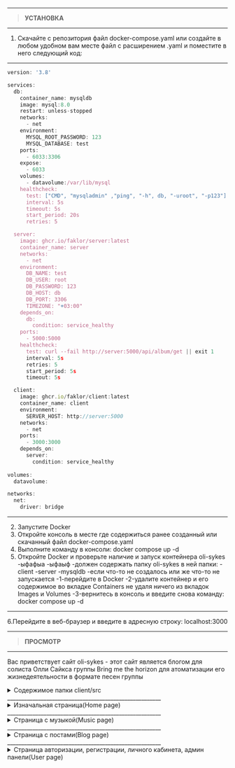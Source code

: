 _______________________________________________________

> **УСТАНОВКА**  
_______________________________________________________
1. Скачайте с репозитория файл docker-compose.yaml
  или создайте в любом удобном вам месте файл с расширением .yaml
  и поместите в него следующий код: 
_______________________________________________________
```javascript
version: '3.8'

services:
  db:
    container_name: mysqldb
    image: mysql:8.0
    restart: unless-stopped
    networks:
      - net
    environment: 
      MYSQL_ROOT_PASSWORD: 123 
      MYSQL_DATABASE: test
    ports:
      - 6033:3306
    expose:
      - 6033
    volumes:
      - datavolume:/var/lib/mysql
    healthcheck:
      test: ["CMD", "mysqladmin" ,"ping", "-h", db, "-uroot", "-p123"]
      interval: 5s
      timeout: 5s
      start_period: 20s
      retries: 5

  server:
    image: ghcr.io/faklor/server:latest
    container_name: server
    networks:
      - net
    environment:
      DB_NAME: test
      DB_USER: root
      DB_PASSWORD: 123
      DB_HOST: db
      DB_PORT: 3306
      TIMEZONE: "+03:00"
    depends_on:
      db:
        condition: service_healthy 
    ports:
      - 5000:5000
    healthcheck:
      test: curl --fail http://server:5000/api/album/get || exit 1
      interval: 5s
      retries: 5
      start_period: 5s
      timeout: 5s

  client:
    image: ghcr.io/faklor/client:latest
    container_name: client
    environment:
      SERVER_HOST: http://server:5000
    networks:
      - net
    ports:
      - 3000:3000 
    depends_on:
      server:
        condition: service_healthy  
        
volumes:
  datavolume:

networks:
  net:
    driver: bridge
```
_______________________________________________________
2. Запустите Docker
3. Откройте консоль в месте где содержиться ранее созданный или скачанный файл docker-compose.yaml
4. Выполните команду в консоли: docker compose up -d
5. Откройте Docker и проверьте наличие и запуск контейнера oli-sykes
   -ыфафыа
    -ыфаыф
   -должен содержать папку oli-sykes в ней папки:
   -client
   -server
   -mysqldb
   -если что-то не создалось или же что-то не запускается
   -1-перейдите в Docker 
   -2-удалите контейнер и его содержимое во вкладке Containers не удаля ничего из вкладок Images и Volumes
   -3-вернитесь в консоль и введите снова команду: docker compose up -d
_______________________________________________________ 
6.Перейдите в веб-браузер и введите в адресную строку: localhost:3000
_______________________________________________________
 
> **ПРОСМОТР**  
_______________________________________________________

Вас приветствует сайт oli-sykes - этот сайт является блогом
для солиста Олли Сайкса группы Bring me the horizon 
для атоматизации его жизнедеятельности в формате песен группы

<details>
<summary>Содержимое папки client/src</summary>

+Папки home, music, blog, user они содержат страницы сайта и их компоненты
*Папка components содержит компоненты, которые используются на всех страницах: анимации, запросы на сервер, шапка сайта и навигационное меню

</details>
_______________________________________________________

<details>
<summary>Изначальная страница(Home page)</summary>


</details>
_______________________________________________________

<details>
<summary>Страница с музыкой(Music page)</summary>


</details>
_______________________________________________________

<details>
<summary>Страница с постами(Blog page)</summary>


</details>
_______________________________________________________

<details>
<summary>Страница авторизации, регистрации, личного кабинета, админ панели(User page)</summary>


</details>
